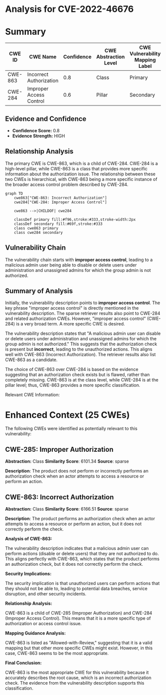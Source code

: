 # Analysis for CVE-2022-46676

# Summary
| CWE ID | CWE Name | Confidence | CWE Abstraction Level | CWE Vulnerability Mapping Label | CWE-Vulnerability Mapping Notes |
|---|---|---|---|---|---|
| CWE-863 | Incorrect Authorization | 0.8 | Class | Primary | Allowed-with-Review |
| CWE-284 | Improper Access Control | 0.6 | Pillar | Secondary | Discouraged |

## Evidence and Confidence

*   **Confidence Score:** 0.8
*   **Evidence Strength:** HIGH

## Relationship Analysis
The primary CWE is CWE-863, which is a child of CWE-284. CWE-284 is a high-level pillar, while CWE-863 is a class that provides more specific information about the authorization issue. The relationship between these two CWEs is hierarchical, with CWE-863 being a more specific instance of the broader access control problem described by CWE-284.

```mermaid
graph TD
    cwe863["CWE-863: Incorrect Authorization"]
    cwe284["CWE-284: Improper Access Control"]
    
    cwe863 -->|CHILDOF| cwe284
    
    classDef primary fill:#f96,stroke:#333,stroke-width:2px
    classDef secondary fill:#69f,stroke:#333
    class cwe863 primary
    class cwe284 secondary
```

## Vulnerability Chain
The vulnerability chain starts with **improper access control**, leading to a malicious admin user being able to disable or delete users under administration and unassigned admins for which the group admin is not authorized.

## Summary of Analysis
Initially, the vulnerability description points to **improper access control**. The key phrase "improper access control" is directly mentioned in the vulnerability description. The sparse retriever results also point to CWE-284 and related authorization CWEs. However, "improper access control" (CWE-284) is a very broad term. A more specific CWE is desired.

The vulnerability description states that "A malicious admin user can disable or delete users under administration and unassigned admins for which the group admin is not authorized." This suggests that the authorization check is present but **incorrect**, leading to the unauthorized actions. This aligns well with CWE-863 (Incorrect Authorization). The retriever results also list CWE-863 as a candidate.

The choice of CWE-863 over CWE-284 is based on the evidence suggesting that an authorization check exists but is flawed, rather than completely missing. CWE-863 is at the class level, while CWE-284 is at the pillar level; thus, CWE-863 provides a more specific classification.

Relevant CWE Information:

# Enhanced Context (25 CWEs)
The following CWEs were identified as potentially relevant to this vulnerability:

## CWE-285: Improper Authorization
**Abstraction:** Class
**Similarity Score**: 6101.34
**Source**: sparse

**Description**:
The product does not perform or incorrectly performs an authorization check when an actor attempts to access a resource or perform an action.

## CWE-863: Incorrect Authorization
**Abstraction:** Class
**Similarity Score**: 6166.51
**Source**: sparse

**Description**:
The product performs an authorization check when an actor attempts to access a resource or perform an action, but it does not correctly perform the check.

**Analysis of CWE-863:**

The vulnerability description indicates that a malicious admin user can perform actions (disable or delete users) that they are not authorized to do. This aligns perfectly with CWE-863, which states that the product performs an authorization check, but it does not correctly perform the check.

**Security Implications:**

The security implication is that unauthorized users can perform actions that they should not be able to, leading to potential data breaches, service disruption, and other security incidents.

**Relationship Analysis:**

CWE-863 is a child of CWE-285 (Improper Authorization) and CWE-284 (Improper Access Control). This means that it is a more specific type of authorization or access control issue.

**Mapping Guidance Analysis:**

CWE-863 is listed as "Allowed-with-Review," suggesting that it is a valid mapping but that other more specific CWEs might exist. However, in this case, CWE-863 seems to be the most appropriate.

**Final Conclusion:**

CWE-863 is the most appropriate CWE for this vulnerability because it accurately describes the root cause, which is an incorrect authorization check. The evidence from the vulnerability description supports this classification.